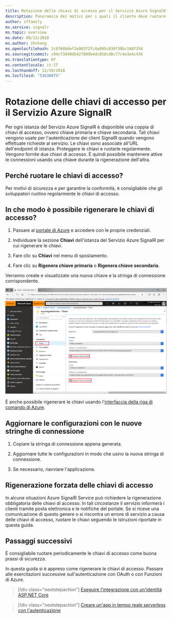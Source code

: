 ```yaml
---
title: Rotazione delle chiavi di accesso per il Servizio Azure SignalR
description: Panoramica dei motivi per i quali il cliente deve ruotare regolarmente le chiavi di accesso e informazioni su come eseguire questa operazione con l'interfaccia utente grafica del portale e l'interfaccia della riga di comando.
author: sffamily
ms.service: signalr
ms.topic: overview
ms.date: 09/13/2018
ms.author: zhshang
ms.openlocfilehash: 2c0f60b0ef3a90372fc4a095c830f39bc148f354
ms.sourcegitcommit: c94cf3840db42f099b4dc858cd0c77c4e3e4c436
ms.translationtype: HT
ms.contentlocale: it-IT
ms.lasthandoff: 12/19/2018
ms.locfileid: "53636075"
---
```

# <a name="access-key-rotation-for-azure-signalr-service"></a>Rotazione delle chiavi di accesso per il Servizio Azure SignalR

Per ogni istanza del Servizio Azure SignalR è disponibile una coppia di chiavi di accesso, ovvero chiave primaria e chiave secondaria. Tali chiavi vengono usate per l'autenticazione dei client SignalR quando vengono effettuate richieste al servizio. Le chiavi sono associate all'URL dell'endpoint di istanza. Proteggere le chiavi e ruotarle regolarmente. Vengono fornite due chiavi di accesso. È quindi possibile mantenere attive le connessioni usando una chiave durante la rigenerazione dell'altra.

## <a name="why-rotate-access-keys"></a>Perché ruotare le chiavi di accesso?

Per motivi di sicurezza e per garantire la conformità, è consigliabile che gli sviluppatori ruotino regolarmente le chiavi di accesso.

## <a name="how-to-regenerate-access-keys"></a>In che modo è possibile rigenerare le chiavi di accesso?

1. Passare al [portale di Azure](https://portal.azure.com/) e accedere con le proprie credenziali.

1. Individuare la sezione **Chiavi** dell'istanza del Servizio Azure SignalR per cui rigenerare le chiavi.

1. Fare clic su **Chiavi** nel menu di spostamento.

1. Fare clic su **Rigenera chiave primaria** o **Rigenera chiave secondaria**.

Verranno create e visualizzate una nuova chiave e la stringa di connessione corrispondente.

 ![Rigenerare le chiavi](media/signalr-key-rotation/regenerate-keys.png)

È anche possibile rigenerare le chiavi usando l'[interfaccia della riga di comando di Azure](/cli/azure/ext/signalr/signalr/key?view=azure-cli-latest#ext-signalr-az-signalr-key-renew).

## <a name="update-configurations-with-new-connection-strings"></a>Aggiornare le configurazioni con le nuove stringhe di connessione

1. Copiare la stringa di connessione appena generata.

1. Aggiornare tutte le configurazioni in modo che usino la nuova stringa di connessione.

1. Se necessario, riavviare l'applicazione.

## <a name="forced-access-key-regeneration"></a>Rigenerazione forzata delle chiavi di accesso

In alcune situazioni Azure SignalR Service può richiedere la rigenerazione obbligatoria delle chiavi di accesso. In tali circostanze il servizio informerà i clienti tramite posta elettronica e le notifiche del portale. Se si riceve una comunicazione di questo genere o si riscontra un errore di servizio a causa delle chiavi di accesso, ruotare le chiavi seguendo le istruzioni riportate in questa guida.

## <a name="next-steps"></a>Passaggi successivi

È consigliabile ruotare periodicamente le chiavi di accesso come buona prassi di sicurezza.

In questa guida si è appreso come rigenerare le chiavi di accesso. Passare alle esercitazioni successive sull'autenticazione con OAuth o con Funzioni di Azure.

> [!div class="nextstepaction"]
> [Eseguire l'integrazione con un'identità ASP.NET Core](./signalr-authenticate-oauth.md)

> [!div class="nextstepaction"]
> [Creare un'app in tempo reale serverless con l'autenticazione](./signalr-authenticate-azure-functions.md)